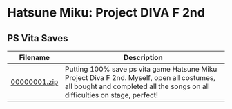 # Hatsune Miku: Project DIVA F 2nd

## PS Vita Saves

| Filename | Description |
|----------|-------------|
| [00000001.zip](00000001.zip) | Putting 100% save ps vita game Hatsune Miku Project Diva F 2nd. Myself, open all costumes, all bought and completed all the songs on all difficulties on stage, perfect!  |
